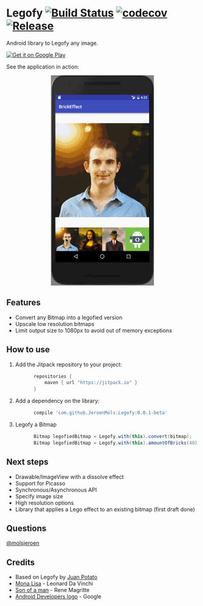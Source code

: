 # Legofy [![Build Status](https://travis-ci.org/JeroenMols/Legofy.svg?branch=master)](https://travis-ci.org/JeroenMols/Legofy) [![codecov](https://codecov.io/gh/JeroenMols/Legofy/branch/master/graph/badge.svg)](https://codecov.io/gh/JeroenMols/Legofy) [![Release](https://jitpack.io/v/JeroenMols/Legofy.svg)](https://jitpack.io/#JeroenMols/Legofy)
Android library to Legofy any image.

<a href='https://play.google.com/store/apps/details?id=com.jeroenmols.brickeffect&utm_source=global_co&utm_medium=prtnr&utm_content=Mar2515&utm_campaign=PartBadge&pcampaignid=MKT-Other-global-all-co-prtnr-ap-PartBadge-Mar2515-1'>
  <img alt='Get it on Google Play' width="200"
       src='https://play.google.com/intl/en_us/badges/images/apps/en-play-badge.png'/>
</a>

See the application in action:

<p align="center">
  <img src="https://github.com/JeroenMols/Legofy/blob/master/play-store/preview.gif" alt="Legofy in action" height="550"/>
</p>

## Features
* Convert any Bitmap into a legofied version
* Upscale low resolution bitmaps
* Limit output size to 1080px to avoid out of memory exceptions

## How to use
  1. Add the Jitpack repository to your project:
```groovy
          repositories {
              maven { url "https://jitpack.io" }
          }
```
  2. Add a dependency on the library:
```groovy
          compile 'com.github.JeroenMols:Legofy:0.0.1-beta'
```
  3. Legofy a Bitmap
```java
          Bitmap legofiedBitmap = Legofy.with(this).convert(bitmap);
          Bitmap legofiedBitmap = Legofy.with(this).amountOfBricks(40).convert(bitmap);
```

## Next steps
* Drawable/ImageView with a dissolve effect
* Support for Picasso
* Synchronous/Asynchronous API
* Specify image size
* High resolution options
* Library that applies a Lego effect to an existing bitmap (first draft done)

## Questions
[@molsjeroen](https://twitter.com/molsjeroen)

## Credits
- Based on Legofy by [Juan Potato](https://github.com/JuanPotato/Legofy)
- [Mona Lisa](http://www.wikiart.org/en/leonardo-da-vinci/mona-lisa?utm_source=returned&utm_medium=referral&utm_campaign=referral) - Leonard Da Vinchi
- [Son of a man](http://www.wikiart.org/en/rene-magritte/son-of-man-1964) - Rene Magritte
- [Android Developers logo](http://android-developers.blogspot.nl/) - Google
